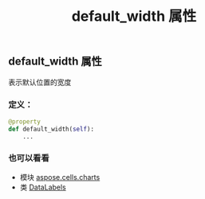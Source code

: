﻿---
title: default_width 属性
second_title: Aspose.Cells for Python via .NET API 参考文献
description:
type: docs
weight: 110
url: /zh/python-net/aspose.cells.charts/datalabels/default_width/
is_root: false
---
## default_width 属性

表示默认位置的宽度
### 定义：
```python
@property
def default_width(self):
    ...
```

### 也可以看看
* 模块 [aspose.cells.charts](../../)
* 类 [DataLabels](/cells/zh/python-net/aspose.cells.charts/datalabels)

